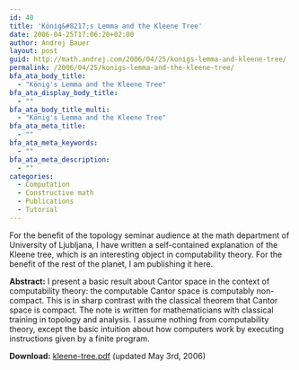 ```yaml
---
id: 40
title: 'König&#8217;s Lemma and the Kleene Tree'
date: 2006-04-25T17:06:20+02:00
author: Andrej Bauer
layout: post
guid: http://math.andrej.com/2006/04/25/konigs-lemma-and-kleene-tree/
permalink: /2006/04/25/konigs-lemma-and-the-kleene-tree/
bfa_ata_body_title:
  - "König's Lemma and the Kleene Tree"
bfa_ata_display_body_title:
  - ""
bfa_ata_body_title_multi:
  - "König's Lemma and the Kleene Tree"
bfa_ata_meta_title:
  - ""
bfa_ata_meta_keywords:
  - ""
bfa_ata_meta_description:
  - ""
categories:
  - Computation
  - Constructive math
  - Publications
  - Tutorial
---
```

For the benefit of the topology seminar audience at the math department of University of Ljubljana, I have written a self-contained explanation of the Kleene tree, which is an interesting object in computability theory. For the benefit of the rest of the planet, I am publishing it here.  
<!--more-->

  
**Abstract:** I present a basic result about Cantor space in the context of computability theory: the computable Cantor space is computably non-compact. This is in sharp contrast with the classical theorem that Cantor space is compact. The note is written for mathematicians with classical training in topology and analysis. I assume nothing from computability theory, except the basic intuition about how computers work by executing instructions given by a finite program.

**Download:** [kleene-tree.pdf](http://math.andrej.com/wp-content/uploads/2006/05/kleene-tree.pdf) (updated May 3rd, 2006)